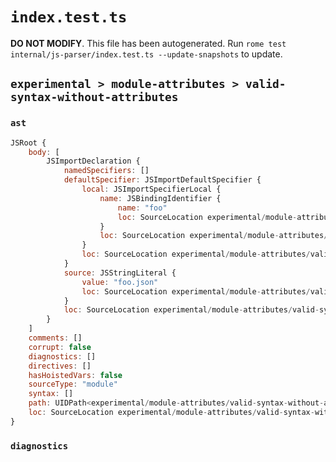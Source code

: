 # `index.test.ts`

**DO NOT MODIFY**. This file has been autogenerated. Run `rome test internal/js-parser/index.test.ts --update-snapshots` to update.

## `experimental > module-attributes > valid-syntax-without-attributes`

### `ast`

```javascript
JSRoot {
	body: [
		JSImportDeclaration {
			namedSpecifiers: []
			defaultSpecifier: JSImportDefaultSpecifier {
				local: JSImportSpecifierLocal {
					name: JSBindingIdentifier {
						name: "foo"
						loc: SourceLocation experimental/module-attributes/valid-syntax-without-attributes/input.js 1:7-1:10 (foo)
					}
					loc: SourceLocation experimental/module-attributes/valid-syntax-without-attributes/input.js 1:7-1:10
				}
				loc: SourceLocation experimental/module-attributes/valid-syntax-without-attributes/input.js 1:0-1:10
			}
			source: JSStringLiteral {
				value: "foo.json"
				loc: SourceLocation experimental/module-attributes/valid-syntax-without-attributes/input.js 1:16-1:26
			}
			loc: SourceLocation experimental/module-attributes/valid-syntax-without-attributes/input.js 1:0-1:27
		}
	]
	comments: []
	corrupt: false
	diagnostics: []
	directives: []
	hasHoistedVars: false
	sourceType: "module"
	syntax: []
	path: UIDPath<experimental/module-attributes/valid-syntax-without-attributes/input.js>
	loc: SourceLocation experimental/module-attributes/valid-syntax-without-attributes/input.js 1:0-2:0
}
```

### `diagnostics`

```

```
